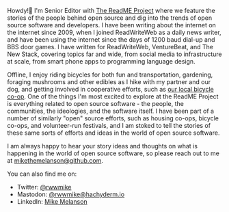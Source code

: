 Howdy!👋 I'm Senior Editor with [The ReadME Project](https://github.com/readme) where we feature the stories of the people behind open source and dig into the trends of open source software and developers. I have been writing about the internet on the internet since 2009, when I joined ReadWriteWeb as a daily news writer, and have been using the internet since the days of 1200 baud dial-up and BBS door games. I have written for ReadWriteWeb, VentureBeat, and The New Stack, covering topics far and wide, from social media to infrastructure at scale, from smart phone apps to programming language design.

Offline, I enjoy riding bicycles for both fun and transportation, gardening, foraging mushrooms and other edibles as I hike with my partner and our dog, and getting involved in cooperative efforts, such as [our local bicycle co-op](http://bsbc.co). One of the things I'm most excited to explore at the ReadME Project is everything related to open source software - the people, the communities, the ideologies, and the software itself. I have been part of a number of similarly "open" source efforts, such as housing co-ops, bicycle co-ops, and volunteer-run festivals, and I am stoked to tell the stories of these same sorts of efforts and ideas in the world of open source software.

I am always happy to hear your story ideas and thoughts on what is happening in the world of open source software, so please reach out to me at [mikethemelanson@github.com](mailto:mikethemelanson@github.com).

You can also find me on:

- Twitter: [@rwwmike](https://twitter.com/rwwmike)
- Mastodon: [@rwwmike@hachyderm.io](https://hachyderm.io/@rwwmike)
- LinkedIn: [Mike Melanson](https://www.linkedin.com/in/mikemelanson/)
<!--
**mikethemelanson/mikethemelanson** is a ✨ _special_ ✨ repository because its `README.md` (this file) appears on your GitHub profile.

Here are some ideas to get you started:

- 🔭 I’m currently working on ...
- 🌱 I’m currently learning ...
- 👯 I’m looking to collaborate on ...
- 🤔 I’m looking for help with ...
- 💬 Ask me about ...
- 📫 How to reach me: ...
- 😄 Pronouns: ...
- ⚡ Fun fact: ...
-->
